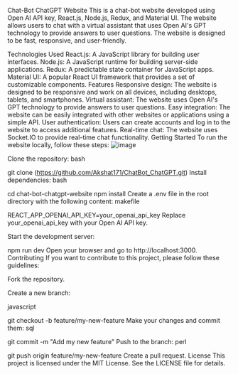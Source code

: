 Chat-Bot ChatGPT Website
This is a chat-bot website developed using Open AI API key, React.js, Node.js, Redux, and Material UI. The website allows users to chat with a virtual assistant that uses Open AI's GPT technology to provide answers to user questions. The website is designed to be fast, responsive, and user-friendly.

Technologies Used
React.js: A JavaScript library for building user interfaces.
Node.js: A JavaScript runtime for building server-side applications.
Redux: A predictable state container for JavaScript apps.
Material UI: A popular React UI framework that provides a set of customizable components.
Features
Responsive design: The website is designed to be responsive and work on all devices, including desktops, tablets, and smartphones.
Virtual assistant: The website uses Open AI's GPT technology to provide answers to user questions.
Easy integration: The website can be easily integrated with other websites or applications using a simple API.
User authentication: Users can create accounts and log in to the website to access additional features.
Real-time chat: The website uses Socket.IO to provide real-time chat functionality.
Getting Started
To run the website locally, follow these steps:
![image](https://user-images.githubusercontent.com/81281246/226969935-69bb3b7f-85e1-43a4-8861-c7d231aa30fb.png)

Clone the repository:
bash

git clone (https://github.com/Akshat171/ChatBot_ChatGPT.git)
Install dependencies:
bash

cd chat-bot-chatgpt-website
npm install
Create a .env file in the root directory with the following content:
makefile

REACT_APP_OPENAI_API_KEY=your_openai_api_key
Replace your_openai_api_key with your Open AI API key.

Start the development server:

npm run dev
Open your browser and go to http://localhost:3000.
Contributing
If you want to contribute to this project, please follow these guidelines:

Fork the repository.

Create a new branch:

javascript

git checkout -b feature/my-new-feature
Make your changes and commit them:
sql

git commit -m "Add my new feature"
Push to the branch:
perl

git push origin feature/my-new-feature
Create a pull request.
License
This project is licensed under the MIT License. See the LICENSE file for details.
